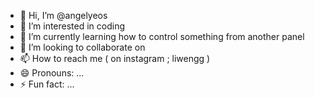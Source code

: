 - 👋 Hi, I’m @angelyeos
- 👀 I’m interested in coding
- 🌱 I’m currently learning how to control something from another panel
- 💞️ I’m looking to collaborate on 
- 📫 How to reach me ( on instagram ; liwengg )
- 😄 Pronouns: ...
- ⚡ Fun fact: ...

<!---
angelyeos/angelyeos is a ✨ special ✨ repository because its `README.md` (this file) appears on your GitHub profile.
You can click the Preview link to take a look at your changes.
--->
